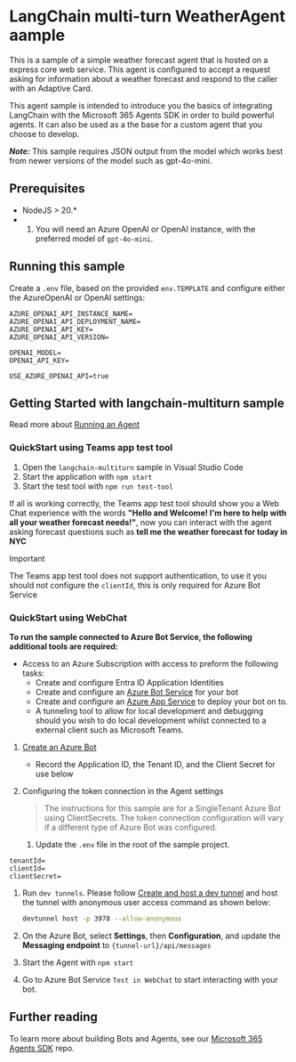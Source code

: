 ﻿# LangChain multi-turn WeatherAgent aample

This is a sample of a simple weather forecast agent that is hosted on a express core web service. This agent is configured to accept a request asking for information about a weather forecast and respond to the caller with an Adaptive Card.

This agent sample is intended to introduce you the basics of integrating LangChain with the Microsoft 365 Agents SDK in order to build powerful agents. It can also be used as a the base for a custom agent that you choose to develop.

***Note:*** This sample requires JSON output from the model which works best from newer versions of the model such as gpt-4o-mini.

## Prerequisites

- NodeJS > 20.*
- 1. You will need an Azure OpenAI or OpenAI instance, with the preferred model of `gpt-4o-mini`.

## Running this sample

Create a `.env` file, based on the provided `env.TEMPLATE` and configure either the AzureOpenAI or OpenAI settings:

```env
AZURE_OPENAI_API_INSTANCE_NAME=
AZURE_OPENAI_API_DEPLOYMENT_NAME=
AZURE_OPENAI_API_KEY=
AZURE_OPENAI_API_VERSION=

OPENAI_MODEL=
OPENAI_API_KEY=

USE_AZURE_OPENAI_API=true
```

## Getting Started with langchain-multiturn sample

Read more about [Running an Agent](../../../docs/HowTo/running-an-agent.md)

### QuickStart using Teams app test tool

1. Open the `langchain-multiturn` sample in Visual Studio Code
1. Start the application with  `npm start`
1. Start the test tool with `npm run test-tool`

If all is working correctly, the Teams app test tool should show you a Web Chat experience with the words **"Hello and Welcome! I'm here to help with all your weather forecast needs!"**, now you can interact with the agent asking forecast questions such as **tell me the weather forecast for today in NYC** 

> [!Important]
> The Teams app test tool does not support authentication, to use it you should not configure the `clientId`, this is only required for Azure Bot Service

### QuickStart using WebChat

**To run the sample connected to Azure Bot Service, the following additional tools are required:**

- Access to an Azure Subscription with access to preform the following tasks:
    - Create and configure Entra ID Application Identities
    - Create and configure an [Azure Bot Service](https://aka.ms/AgentsSDK-CreateBot) for your bot
    - Create and configure an [Azure App Service](https://learn.microsoft.com/azure/app-service/) to deploy your bot on to.
    - A tunneling tool to allow for local development and debugging should you wish to do local development whilst connected to a external client such as Microsoft Teams.


1. [Create an Azure Bot](https://aka.ms/AgentsSDK-CreateBot)
   - Record the Application ID, the Tenant ID, and the Client Secret for use below


1. Configuring the token connection in the Agent settings
   > The instructions for this sample are for a SingleTenant Azure Bot using ClientSecrets.  The token connection configuration will vary if a different type of Azure Bot was configured.

   1. Update the `.env` file in the root of the sample project.

```env
tenantId=
clientId=
clientSecret=
```
   
1. Run `dev tunnels`. Please follow [Create and host a dev tunnel](https://learn.microsoft.com/en-us/azure/developer/dev-tunnels/get-started?tabs=windows) and host the tunnel with anonymous user access command as shown below:

   ```bash
   devtunnel host -p 3978 --allow-anonymous
   ```

1. On the Azure Bot, select **Settings**, then **Configuration**, and update the **Messaging endpoint** to `{tunnel-url}/api/messages`

1. Start the Agent with `npm start`

1. Go to Azure Bot Service `Test in WebChat` to start interacting with your bot.

## Further reading
To learn more about building Bots and Agents, see our [Microsoft 365 Agents SDK](https://github.com/microsoft/agents) repo.
